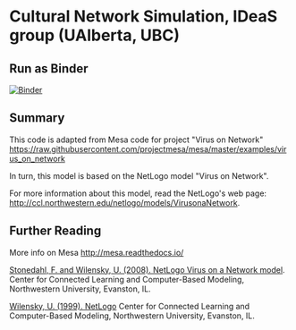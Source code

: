 # Cultural Network Simulation, IDeaS group (UAlberta, UBC)

## Run as Binder

[![Binder](https://mybinder.org/badge_logo.svg)](https://mybinder.org/v2/gh/timhannigan/cultural_network_sim/master?filepath=cultural_networks_simulation.ipynb)


## Summary

This code is adapted from Mesa code for project "Virus on Network" https://raw.githubusercontent.com/projectmesa/mesa/master/examples/virus_on_network

In turn, this model is based on the NetLogo model "Virus on Network".

For more information about this model, read the NetLogo's web page: http://ccl.northwestern.edu/netlogo/models/VirusonaNetwork.


## Further Reading

More info on Mesa
http://mesa.readthedocs.io/


[Stonedahl, F. and Wilensky, U. (2008). NetLogo Virus on a Network model](http://ccl.northwestern.edu/netlogo/models/VirusonaNetwork). 
Center for Connected Learning and Computer-Based Modeling, Northwestern University, Evanston, IL.


[Wilensky, U. (1999). NetLogo](http://ccl.northwestern.edu/netlogo/)
Center for Connected Learning and Computer-Based Modeling, Northwestern University, Evanston, IL.
